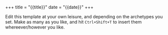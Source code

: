 +++
title = "{{title}}"
date = "{{date}}"
+++

Edit this template at your own leisure, and depending on the archetypes you set. Make as many as you like, and hit `Ctrl+Shift+T` to insert them whereever/however you like.